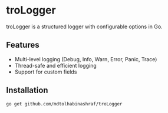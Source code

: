 # troLogger

troLogger is a structured logger with configurable options in Go.

## Features

- Multi-level logging (Debug, Info, Warn, Error, Panic, Trace)
- Thread-safe and efficient logging
- Support for custom fields

## Installation

```bash
go get github.com/mdtolhabinashraf/troLogger
```

